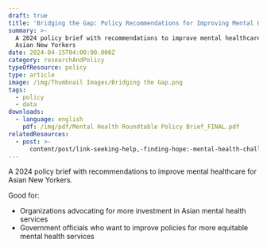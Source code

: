 ```yaml
---
draft: true
title: 'Bridging the Gap: Policy Recommendations for Improving Mental Health Services'
summary: >-
  A 2024 policy brief with recommendations to improve mental healthcare for
  Asian New Yorkers
date: 2024-04-15T04:00:00.000Z
category: researchAndPolicy
typeOfResource: policy
type: article
image: /img/Thumbnail Images/Bridging the Gap.png
tags:
  - policy
  - data
downloads:
  - language: english
    pdf: /img/pdf/Mental Health Roundtable Policy Brief_FINAL.pdf
relatedResources:
  - post: >-
      content/post/link-seeking-help,-finding-hope:-mental-health-challenges-and-solutions-for-asian-americans-in-new-york-city.md
---
```


A 2024 policy brief with recommendations to improve mental healthcare for Asian New Yorkers. 

Good for:

* Organizations advocating for more investment in Asian mental health services 
* Government officials who want to improve policies for more equitable mental health services
